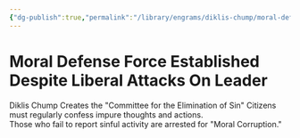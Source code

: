```yaml
---
{"dg-publish":true,"permalink":"/library/engrams/diklis-chump/moral-defense-force-established-despite-liberal-attacks-on-leader/","tags":["DC/Religion","DC/AS4"]}
---
```


# Moral Defense Force Established Despite Liberal Attacks On Leader
Diklis Chump Creates the "Committee for the Elimination of Sin"
Citizens must regularly confess impure thoughts and actions.  
Those who fail to report sinful activity are arrested for "Moral Corruption."
